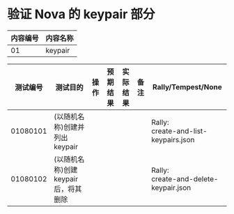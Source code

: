 # 验证 Nova 的 keypair 部分

|内容编号|内容名称|
|--------|--------|
|01|keypair|


|测试编号|测试目的|操作|预期结果|实际结果|备注|Rally/Tempest/None|
|--------|--------|----|--------|--------|----|------------------|
|01080101|(以随机名称)创建并列出 keypair|||||Rally:</br>create-and-list-keypairs.json|
|01080102|(以随机名称)创建 keypair 后，将其删除|||||Rally:</br>create-and-delete-keypair.json|
